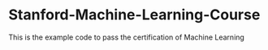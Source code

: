 # Stanford-Machine-Learning-Course
This is the example code to pass the certification of Machine Learning
